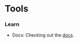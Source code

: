 # Tools

### Learn
* Docs: Checking out the [docs](https://biorate.github.io/core/modules/tools.html).
